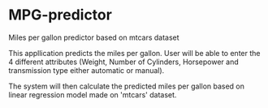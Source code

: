 MPG-predictor
=============

Miles per gallon predictor based on mtcars dataset

This appllication predicts the miles per gallon. User will be able to enter the 4 different attributes (Weight, Number of Cylinders, Horsepower and transmission type either automatic or manual).

The system will then calculate the predicted miles per gallon based on linear regression model made on 'mtcars' dataset.

